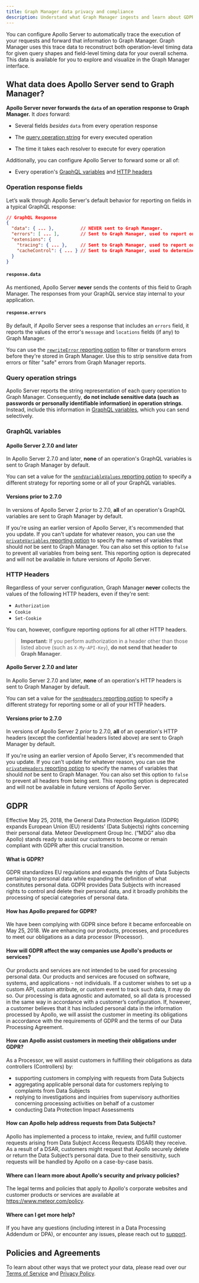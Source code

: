 ```yaml
---
title: Graph Manager data privacy and compliance
description: Understand what Graph Manager ingests and learn about GDPR
---
```


You can configure Apollo Server to automatically trace the execution of your requests and forward that information to Graph Manager. Graph Manager uses this trace data to reconstruct both operation-level timing data for given query shapes and field-level timing data for your overall schema. This data is available for you to explore and visualize in the Graph Manager interface.

## What data does Apollo Server send to Graph Manager?

**Apollo Server never forwards the `data` of an operation response to Graph Manager.** It _does_ forward:

- Several fields _besides_ `data` from every operation response

- The [query operation string](#query-operation-strings) for every executed operation

- The time it takes each resolver to execute for every operation

Additionally, you can configure Apollo Server to forward some or all of:

- Every operation's [GraphQL variables](#graphql-variables) and [HTTP headers](#http-headers)

### Operation response fields

Let’s walk through Apollo Server's default behavior for reporting on fields in a typical GraphQL response:

```json
// GraphQL Response
{
  "data": { ... },          // NEVER sent to Graph Manager.
  "errors": [ ... ],        // Sent to Graph Manager, used to report on errors for operations and fields.
  "extensions": {
    "tracing": { ... },     // Sent to Graph Manager, used to report on performance data for operations and fields.
    "cacheControl": { ... } // Sent to Graph Manager, used to determine cache policies and forward CDN cache headers.
  }
}
```

#### `response.data`

As mentioned, Apollo Server **never** sends the contents of this field to Graph
Manager. The responses from your GraphQL service stay internal to your application.

#### `response.errors`

By default, if Apollo Server sees a response that includes an `errors` field, it reports the values
of the error's `message` and `locations` fields (if any) to Graph Manager.

You can use the [`rewriteError` reporting option](https://www.apollographql.com/docs/apollo-server/api/apollo-server/#enginereportingoptions) to filter or transform errors before they're stored in
Graph Manager. Use this to strip sensitive data from errors or filter "safe" errors from Graph Manager reports.

### Query operation strings

Apollo Server reports the string representation of each
query operation to Graph Manager. Consequently, **do not include sensitive data (such
as passwords or personally identifiable information) in operation strings**. Instead, include this information in [GraphQL variables](#graphql-variables), which you can send selectively.

### GraphQL variables

#### Apollo Server 2.7.0 and later

In Apollo Server 2.7.0 and later, **none** of an
operation's GraphQL variables is sent to Graph Manager by default.

You can set a value for the [`sendVariableValues` reporting option](https://www.apollographql.com/docs/apollo-server/api/apollo-server/#enginereportingoptions) to specify a different strategy for reporting
some or all of your GraphQL variables.

#### Versions prior to 2.7.0

In versions of Apollo Server 2 _prior_ to 2.7.0, **all** of an operation's GraphQL
variables are sent to Graph Manager by default.

If you're using an earlier version of Apollo Server, it's recommended that you
update. If you can't update for whatever reason, you can use the
[`privateVariables` reporting option](https://www.apollographql.com/docs/apollo-server/api/apollo-server/#enginereportingoptions)
to specify the names of variables that should _not_ be sent to Graph Manager. You
can also set this option to `false` to prevent all variables from being sent.
This reporting option is deprecated and will not be available in future versions of Apollo Server.

### HTTP Headers

Regardless of your server configuration, Graph Manager **never** collects the values
of the following HTTP headers, even if they're sent:

- `Authorization`
- `Cookie`
- `Set-Cookie`

You can, however, configure reporting options for all other HTTP headers.

> **Important:** If you perform authorization in a header other than those listed above
> (such as `X-My-API-Key`), **do not send that header to Graph Manager**.

#### Apollo Server 2.7.0 and later

In Apollo Server 2.7.0 and later, **none** of an
operation's HTTP headers is sent to Graph Manager by default.

You can set a value for the [`sendHeaders` reporting option](https://www.apollographql.com/docs/apollo-server/api/apollo-server/#enginereportingoptions) to specify a different strategy for reporting
some or all of your HTTP headers.

#### Versions prior to 2.7.0

In versions of Apollo Server 2 _prior_ to 2.7.0, **all** of an operation's HTTP headers
(except the confidential headers listed above) are sent to Graph Manager by default.

If you're using an earlier version of Apollo Server, it's recommended that you
update. If you can't update for
whatever reason, you can use the [`privateHeaders` reporting option](https://www.apollographql.com/docs/apollo-server/api/apollo-server/#enginereportingoptions) to specify the names of variables
that should _not_ be sent to Graph Manager. You can also set this
option to `false` to prevent all headers from being sent.
This reporting option is deprecated and will not be available in future versions of Apollo Server.

<!--
######################################################################
GDOR
######################################################################
-->

## GDPR

Effective May 25, 2018, the General Data Protection Regulation (GDPR) expands European Union (EU) residents’ (Data Subjects) rights concerning their personal data. Meteor Development Group Inc. (“MDG” also dba Apollo) stands ready to assist our customers to become or remain compliant with GDPR after this crucial transition.

#### What is GDPR?

GDPR standardizes EU regulations and expands the rights of Data Subjects pertaining to personal data while expanding the definition of what constitutes personal data. GDPR provides Data Subjects with increased rights to control and delete their personal data, and it broadly prohibits the processing of special categories of personal data.

#### How has Apollo prepared for GDPR?

We have been complying with GDPR since before it became enforceable on May 25, 2018. We are enhancing our products, processes, and procedures to meet our obligations as a data processor (Processor).

#### How will GDPR affect the way companies use Apollo's products or services?

Our products and services are not intended to be used for processing personal data. Our products and services are focused on software, systems, and applications - not individuals. If a customer wishes to set up a custom API, custom attribute, or custom event to track such data, it may do so. Our processing is data agnostic and automated, so all data is processed in the same way in accordance with a customer’s configuration. If, however, a customer believes that it has included personal data in the information processed by Apollo, we will assist the customer in meeting its obligations in accordance with the requirements of GDPR and the terms of our Data Processing Agreement.

#### How can Apollo assist customers in meeting their obligations under GDPR?

As a Processor, we will assist customers in fulfilling their obligations as data controllers (Controllers) by:

- supporting customers in complying with requests from Data Subjects
- aggregating applicable personal data for customers replying to complaints from Data Subjects
- replying to investigations and inquiries from supervisory authorities concerning processing activities on behalf of a customer
- conducting Data Protection Impact Assessments

#### How can Apollo help address requests from Data Subjects?

Apollo has implemented a process to intake, review, and fulfill customer requests arising from Data Subject Access Requests (DSAR) they receive. As a result of a DSAR, customers might request that Apollo securely delete or return the Data Subject’s personal data. Due to their sensitivity, such requests will be handled by Apollo on a case-by-case basis.

#### Where can I learn more about Apollo's security and privacy policies?

The legal terms and policies that apply to Apollo's corporate websites and customer products or services are available at https://www.meteor.com/policy.

#### Where can I get more help?

If you have any questions (including interest in a Data Processing Addendum or DPA), or encounter any issues, please reach out to [support](https://engine.apollographql.com/support).

<!--
######################################################################
Policies and Agreements
######################################################################
-->

## Policies and Agreements

To learn about other ways that we protect your data, please read over our [Terms of Service](https://www.apollographql.com/policies/terms) and [Privacy Policy](https://www.apollographql.com/policies/privacy).
